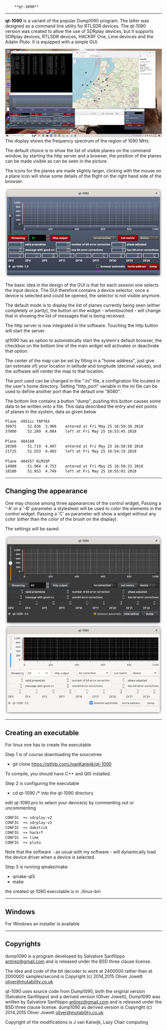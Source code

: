         **qt-1090**

----------------------------------------------------------------------------

**qt-1090** is a variant of the popular Dump1090 program. The latter was
designed  as a command line utility for RTLSDR devices. 
The qt-1090 version was created to allow the use of SDRplay devices,
but it supports SDRplay devices, RTLSDR devices, HACKRF One, Lime devoces
and the Adalm Pluto.
It is equipped  with a simple GUI.

![qt-1090 ](/qt-1090-1.png?raw=true)
The display shows the frequency spectrum of the region of 1090 MHz.

The default choice is to show the list of visible planes on the command window,
by starting the http server and a browser, the position of the planes
can be made visible as can be seen in the picture.

The icons for the planes are made slightly larger, clicking with the mouse
on a plane icon will show some details of the flight on the right hand
side of the browser.


![qt-1090 ](/qt-1090-A.png?raw=true)

The basic idea in the design of the GUI is that for each session one selects
the input device. The GUI therefore contains a device selector; once
a device is selected and could be opened, the selector is not visible
anymore.


The default mode is to display the list of planes currently being
seen (either completely or partly), the button on the widget - whentouched -
will change that in showing the list of messages that is being received.

The http server is now integrated in the software.
Touching the http button will start the server.

qt1090 has as option to automatically start the system's default browser,
the checkbox on the bottom line of the main widget will activatee
or deactivate that option.

The center of the map can be set by filling in a "home address",
just give (an estimate of) your location in latitude and longitude
(decimal values), and the software will center the map to that
location.

The port used can be changed in the ".ini" file, a configiration file
located in the user's home directory. Setting "http_port" variable
in the ini file can be used to define another port than the default
one "8080".

The bottom line contains a button "dump", pushing this button causes
some data to be written onto a file. This data described the entry and
exit points of planes in the system, data as given below

	Plane  4951cc TAP764
	36975     52.036  3.960    entered at Fri May 25 16:50:30 2018
	37000     52.289  4.084    left at Fri May 25 16:53:45 2018
	
	Plane  484188
	20300     51.719  4.497    entered at Fri May 25 16:50:50 2018
	21725     51.553  4.403    left at Fri May 25 16:54:19 2018
	
	Plane  484557 KLM19P
	14900     51.964  4.753    entered at Fri May 25 16:50:33 2018
	18100     51.953  4.749    left at Fri May 25 16:55:01 2018


--------------------------------------------------------------------------
Changing the appearance
--------------------------------------------------------------------------

One may choose among three appearances of the control widget,
Passing a '-A' or a '-B' parameter a stylesheet will be used to
color the elements in the control  widget.
Passing a 'C' as parameter will show a widget without any color (other than the
color of the brush on the display).

The settings will be saved.

![qt-1090 ](/qt-1090-B.png?raw=true)
![qt-1090 ](/qt-1090-C.png?raw=true)

---------------------------------------------------------------------------
Creating an executable
---------------------------------------------------------------------------
For linux one has to create the executable

Step 1 is of course downloading the sourcetree

* git clone https://githib.com/JvanKatwijk/qt-1090

To compile, you should have C++ and Qt5 installed.

Step 2 is configuring the executable 

* cd qt-1090			/* into the qt-1090 directory
 
edit qt-1090.pro to select your device(s) by commenting out or uncommenting

	CONFIG  += sdrplay-v2
	CONFIG  += sdrplay-v3
	CONFIG  += dabstick
	CONFIG  += hackrf
    CONFIG  += lime
    CONFIG  += pluto

Note that the software - as usual with my software - will dynamically load
the device driver when a device is selected.

Step 3 is running qmake/make

* qmake-qt5
* make

the created qt-1090 executable is in ./linux-bin

---------------------------------------------------------------------------
Windows
---------------------------------------------------------------------------

For Windows an installer is available

---------------------------------------------------------------------------
Copyrights
---------------------------------------------------------------------------

dump1090 is a program developed by Salvatore Sanfilippo <antirez@gmail.com>
and is released under the BSD three clause license.

The idea and code of the bit decoder to work at 2400000 rather than at
2000000 samples/second is
Copyright (c) 2014,2015 Oliver Jowett <oliver@mutability.co.uk>

qt-1090 uses source code from Dump1090, both the 
original version (Salvatore Sanfilippo) and a derived version (Oliver Jowett),
Dump1090 was written by Salvatore Sanfilippo <antirez@gmail.com> and is
released under the BSD three clause license.
dump1090  as derived version is Copyright (c) 2014,2015 Oliver Jowett
<oliver@mutability.co.uk>

Copyright of the modifications is J van Katwijk, Lazy Chair computing

